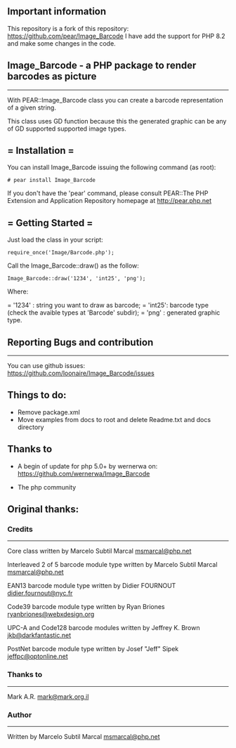 ## Important information

This repository is a fork of this repository: https://github.com/pear/Image_Barcode
I have add the support for PHP 8.2 and make some changes in the code. 

## Image_Barcode - a PHP package to render barcodes as picture
------------------------------------------------

With PEAR::Image_Barcode class you can create a barcode representation of a
given string.

This class uses GD function because this the generated graphic can be any of
GD supported supported image types.


= Installation =
----------------

You can install Image_Barcode issuing the following command (as root):

    # pear install Image_Barcode

If you don't have the 'pear' command, please consult PEAR::The PHP Extension and
Application Repository homepage at http://pear.php.net


= Getting Started =
-------------------

Just load the class in your script:

    require_once('Image/Barcode.php');

Call the Image_Barcode::draw() as the follow:

    Image_Barcode::draw('1234', 'int25', 'png');

Where:

= '1234' : string you want to draw as barcode;
= 'int25': barcode type (check the avaible types at 'Barcode' subdir);
= 'png'  : generated graphic type.

## Reporting Bugs and contribution 
------------------

You can use github issues: https://github.com/loonaire/Image_Barcode/issues

## Things to do:

- Remove package.xml
- Move examples from docs to root and delete Readme.txt and docs directory


## Thanks to

- A begin of update for php 5.0+ by wernerwa on: https://github.com/wernerwa/Image_Barcode

- The php community

## Original thanks:

### Credits 
-----------

Core class
    written by Marcelo Subtil Marcal <msmarcal@php.net>

Interleaved 2 of 5 barcode module type
    written by Marcelo Subtil Marcal <msmarcal@php.net>

EAN13 barcode module type
    written by Didier FOURNOUT <didier.fournout@nyc.fr>

Code39 barcode module type
    written by Ryan Briones <ryanbriones@webxdesign.org>

UPC-A and Code128 barcode modules
    written by Jeffrey K. Brown <jkb@darkfantastic.net>

PostNet barcode module type
    written by Josef "Jeff" Sipek <jeffpc@optonline.net>


### Thanks to 
-------------

Mark A.R. <mark@mark.org.il>


### Author 
----------

Written by Marcelo Subtil Marcal <msmarcal@php.net>